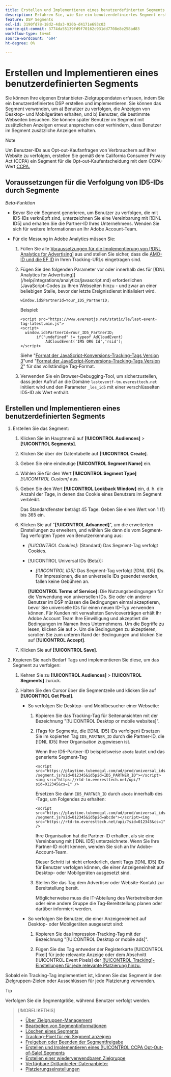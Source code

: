 ```yaml
---
title: Erstellen und Implementieren eines benutzerdefinierten Segments
description: Erfahren Sie, wie Sie ein benutzerdefiniertes Segment erstellen und implementieren, um Benutzer zu verfolgen, die Anzeigen oder Benutzern ausgesetzt sind, die Ihre Webseiten besuchen.
feature: DSP Segments
exl-id: 3190fd78-18d2-4da3-920b-d4171e693c03
source-git-commit: 3774da55139fd9f70162c931dd7708e8e258ad83
workflow-type: tm+mt
source-wordcount: '694'
ht-degree: 0%

---
```


# Erstellen und Implementieren eines benutzerdefinierten Segments

Sie können Ihre eigenen Erstanbieter-Zielgruppendaten erfassen, indem Sie ein benutzerdefiniertes DSP erstellen und implementieren. Sie können das Segment verwenden, um a) Benutzer zu verfolgen, die Anzeigen von Desktop- und Mobilgeräten erhalten, und b) Benutzer, die bestimmte Webseiten besuchen. Sie können später Benutzer im Segment mit zusätzlichen Anzeigen erneut ansprechen oder verhindern, dass Benutzer im Segment zusätzliche Anzeigen erhalten.

>[!NOTE]
>
>Um Benutzer-IDs aus Opt-out-Kaufanfragen von Verbrauchern auf Ihrer Website zu verfolgen, erstellen Sie gemäß dem California Consumer Privacy Act (CCPA) ein Segment für die Opt-out-Kaufentscheidung mit dem CCPA-Wert [CCPA.](ccpa-opt-out-segment-create.md)

## Voraussetzungen für die Verfolgung von ID5-IDs durch Segmente

*Beta-Funktion*

* Bevor Sie ein Segment generieren, um Benutzer zu verfolgen, die mit ID5-IDs verknüpft sind, unterzeichnen Sie eine Vereinbarung mit [!DNL ID5] und erhalten Sie die Partner-ID Ihres Unternehmens. Wenden Sie sich für weitere Informationen an Ihr Adobe Account-Team.

* Für die Messung in Adobe Analytics müssen Sie:

   1. Füllen Sie alle [Voraussetzungen für die Implementierung von [!DNL Analytics for Advertising]](/help/integrations/analytics/prerequisites.md) aus und stellen Sie sicher, dass die [AMO-ID und die EF ID](/help/integrations/analytics/ids.md) in Ihren Tracking-URLs eingetragen sind.

   1. Fügen Sie den folgenden Parameter vor oder innerhalb des für  [!DNL Analytics for Advertising]](/help/integrations/analytics/javascript.md) erforderlichen [JavaScript-Codes zu Ihren Webseiten hinzu - und zwar an einer beliebigen Stelle, bevor der letzte Ereignisdienst initialisiert wird.

      ```window.id5PartnerId=Your_ID5_PartnerID;```

      Beispiel:

      ```
      <script src="https://www.everestjs.net/static/le/last-event-tag-latest.min.js">
      <script>
        window.id5PartnerId=Your_ID5_PartnerID;
             if("undefined" != typeof AdCloudEvent)
                 AdCloudEvent('IMS ORG Id','rsid');
      </script>
      ```

      Siehe &quot;[Format der JavaScript-Konversions-Tracking-Tags Version 3](/help/search-social-commerce/tracking/format-conversion-tag-jsv3.md)&quot;und &quot;[Format der JavaScript-Konversions-Tracking-Tags Version 2](/help/search-social-commerce/tracking/format-conversion-tag-jsv2.md)&quot; für das vollständige Tag-Format.

   1. Verwenden Sie ein Browser-Debugging-Tool, um sicherzustellen, dass jeder Aufruf an die Domäne `lasteventf-tm.everesttech.net` initiiert wird und den Parameter `_les_id5` mit einer verschlüsselten ID5-ID als Wert enthält.

## Erstellen und Implementieren eines benutzerdefinierten Segments

1. Erstellen Sie das Segment:

   1. Klicken Sie im Hauptmenü auf **[!UICONTROL Audiences]** > **[!UICONTROL Segments]**.

   1. Klicken Sie über der Datentabelle auf **[!UICONTROL Create]**.

   1. Geben Sie eine eindeutige **[!UICONTROL Segment Name]** ein.

   1. Wählen Sie für den Wert **[!UICONTROL Segment Type]** *[!UICONTROL Custom]* aus.

   1. Geben Sie den Wert **[!UICONTROL Lookback Window]** ein, d. h. die Anzahl der Tage, in denen das Cookie eines Benutzers im Segment verbleibt.

      Das Standardfenster beträgt 45 Tage. Geben Sie einen Wert von 1 (1) bis 365 ein.

   1. Klicken Sie auf &quot;**[!UICONTROL Advanced]**&quot;, um die erweiterten Einstellungen zu erweitern, und wählen Sie dann die vom Segment-Tag verfolgten Typen von Benutzerkennung aus:

      * *[!UICONTROL Cookies]:* (Standard) Das Segment-Tag verfolgt Cookies.

      * [!UICONTROL Universal IDs (Beta)]:

         * *[!UICONTROL ID5]:* Das Segment-Tag verfolgt [!DNL ID5] IDs. Für Impressionen, die an universelle IDs gesendet werden, fallen keine Gebühren an.

        **[!UICONTROL Terms of Service]:** Die Nutzungsbedingungen für die Verwendung von universellen IDs. Sie oder ein anderer Benutzer im DSP müssen die Bedingungen einmal akzeptieren, bevor Sie universelle IDs für einen neuen ID-Typ verwenden können. Für Kunden mit verwalteten Serviceverträgen erhält Ihr Adobe Account Team Ihre Einwilligung und akzeptiert die Bedingungen im Namen Ihres Unternehmens. Um die Begriffe zu lesen, klicken Sie auf **>**. Um die Bedingungen zu akzeptieren, scrollen Sie zum unteren Rand der Bedingungen und klicken Sie auf **[!UICONTROL Accept]**.

   1. Klicken Sie auf **[!UICONTROL Save]**.

1. Kopieren Sie nach Bedarf Tags und implementieren Sie diese, um das Segment zu verfolgen:

   1. Kehren Sie zu **[!UICONTROL Audiences]** > **[!UICONTROL Segments]** zurück.

   1. Halten Sie den Cursor über die Segmentzeile und klicken Sie auf **[!UICONTROL Get Pixel]**.

      * So verfolgen Sie Desktop- und Mobilbesucher einer Webseite:

         1. Kopieren Sie das Tracking-Tag für Seitenansichten mit der Bezeichnung &quot;[!UICONTROL Desktop or mobile websites]&quot;.

         1. (Tags für Segmente, die [!DNL ID5] IDs verfolgen) Ersetzen Sie im kopierten Tag `ID5_PARTNER_ID` durch die Partner-ID, die [!DNL ID5] Ihrer Organisation zugewiesen ist.

            Wenn Ihre ID5-Partner-ID beispielsweise `abcde` lautet und das generierte Segment-Tag

            ```<script src="https://playtime.tubemogul.com/ud/prod/universal_ids/segment.js?sid=012345&id5pid=ID5_PARTNER_ID"></script><img src="https://rtd-tm.everesttech.net/upi/?sid=012345&cs=1" />```

            Ersetzen Sie dann `ID5_PARTNER_ID` durch `abcde` innerhalb des -Tags, um Folgendes zu erhalten:

            ```<script src="https://playtime.tubemogul.com/ud/prod/universal_ids/segment.js?sid=012345&id5pid=abcde"></script><img src="https://rtd-tm.everesttech.net/upi/?sid=012345&cs=1" />```

            Ihre Organisation hat die Partner-ID erhalten, als sie eine Vereinbarung mit [!DNL ID5] unterzeichnete. Wenn Sie Ihre Partner-ID nicht kennen, wenden Sie sich an Ihr Adobe-Account-Team.

            Dieser Schritt ist nicht erforderlich, damit Tags [!DNL ID5] IDs für Benutzer verfolgen können, die einer Anzeigeneinheit auf Desktop- oder Mobilgeräten ausgesetzt sind.

         1. Stellen Sie das Tag dem Advertiser oder Website-Kontakt zur Bereitstellung bereit.

            Möglicherweise muss die IT-Abteilung des Werbetreibenden oder eine andere Gruppe die Tag-Bereitstellung planen oder darüber informiert werden.

      * So verfolgen Sie Benutzer, die einer Anzeigeneinheit auf Desktop- oder Mobilgeräten ausgesetzt sind:

         1. Kopieren Sie das Impression-Tracking-Tag mit der Bezeichnung &quot;[!UICONTROL Desktop or mobile ads]&quot;.

         1. Fügen Sie das Tag entweder der Registerkarte [!UICONTROL Pixel] für jede relevante Anzeige oder dem Abschnitt [!UICONTROL Event Pixels] der [[!UICONTROL Tracking]-Einstellungen für jede relevante Platzierung hinzu.](/help/dsp/campaign-management/placements/placement-settings.md#placement-tracking)

Sobald ein Tracking-Tag implementiert ist, können Sie das Segment in den Zielgruppen-Zielen oder Ausschlüssen für jede Platzierung verwenden.

>[!TIP]
>
>Verfolgen Sie die Segmentgröße, während Benutzer verfolgt werden.

>[!MORELIKETHIS]
>
>* [Über Zielgruppen-Management](audience-about.md)
>* [Bearbeiten von Segmentinformationen](segment-edit.md)
>* [Löschen eines Segments](segment-delete.md)
>* [Tracking-Pixel für ein Segment anzeigen](segment-view-pixels.md)
>* [Freigeben oder Beenden der Segmentfreigabe](segment-share.md)
>* [Erstellen und Implementieren eines [!UICONTROL CCPA Opt-Out-of-Sale] Segments](ccpa-opt-out-segment-create.md)
>* [Erstellen einer wiederverwendbaren Zielgruppe](reusable-audience-create.md)
>* [Verfügbare Drittanbieter-Datenanbieter](third-party-data-providers.md)
>* [Platzierungseinstellungen](/help/dsp/campaign-management/placements/placement-settings.md)
